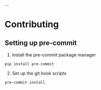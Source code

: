 ...

# Contributing

## Setting up pre-commit
1. Install the pre-commit package manager
```
pip install pre-commit
```
2. Set up the git hook scripts
```
pre-commit install
```
